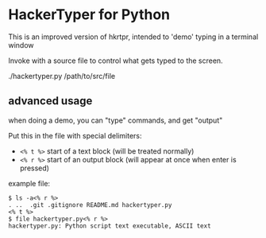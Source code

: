 # HackerTyper for Python

This is an improved version of hkrtpr, intended to 'demo' typing in a terminal window

Invoke with a source file to control what gets typed to the screen.

  ./hackertyper.py /path/to/src/file


## advanced usage

when doing a demo, you can "type" commands, and get "output"

Put this in the file with special delimiters:

  - `<% t %>` start of a text block (will be treated normally)
  - `<% r %>` start of an output block (will appear at once when enter is pressed)
  
  example file:
  
  ```
  $ ls -a<% r %>
  .	..	.git .gitignore README.md hackertyper.py
  <% t %>
  $ file hackertyper.py<% r %>
  hackertyper.py: Python script text executable, ASCII text
  ```